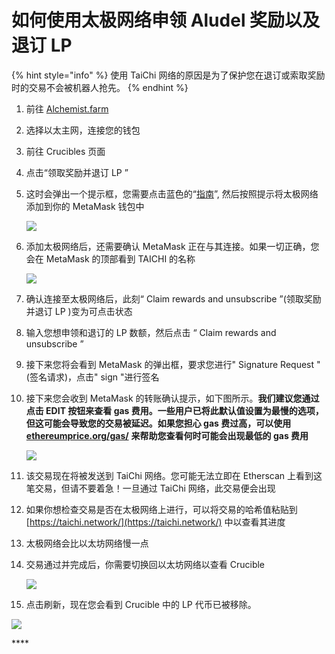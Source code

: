 # 如何使用太极网络申领 Aludel 奖励以及退订 LP

{% hint style="info" %}
使用 TaiChi 网络的原因是为了保护您在退订或索取奖励时的交易不会被机器人抢先。
{% endhint %}

1. 前往 [Alchemist.farm](https://alchemist.farm/)
2. 选择以太主网，连接您的钱包
3. 前往 Crucibles 页面
4. 点击“领取奖励并退订 LP ”
5. 这时会弹出一个提示框，您需要点击蓝色的“[指南](https://github.com/Taichi-Network/docs/blob/master/sendPriveteTx_tutorial.md)”, 然后按照提示将太极网络添加到你的 MetaMask 钱包中

   ![](https://i.imgur.com/GvfeO9X.png)

6. 添加太极网络后，还需要确认 MetaMask 正在与其连接。如果一切正确，您会在  MetaMask 的顶部看到 TAICHI 的名称  


   ![](https://i.imgur.com/kszVVbq.png)  

7. 确认连接至太极网络后，此刻“ Claim rewards and unsubscribe ”\(领取奖励并退订  LP \)变为可点击状态
8. 输入您想申领和退订的 LP 数额，然后点击 “ Claim rewards and unsubscribe ”
9. 接下来您将会看到 MetaMask 的弹出框，要求您进行" Signature Request "\(签名请求\)，点击" sign "进行签名
10. 接下来您会收到 MetaMask 的转账确认提示，如下图所示。**我们建议您通过点击 EDIT 按钮来查看 gas 费用。一些用户已将此默认值设置为最慢的选项，但这可能会导致您的交易被延迟。如果您担心 gas 费过高，可以使用** [**ethereumprice.org/gas/**](https://ethereumprice.org/gas/) **来帮助您查看何时可能会出现最低的 gas 费用**

    ![](https://i.imgur.com/FKnztJS.png)

11. 该交易现在将被发送到 TaiChi 网络。您可能无法立即在 Etherscan 上看到这笔交易，但请不要着急！一旦通过 TaiChi 网络，此交易便会出现
12. 如果你想检查交易是否在太极网络上进行，可以将交易的哈希值粘贴到 [https://taichi.network/](https://taichi.network/) 中以查看其进度
13. 太极网络会比以太坊网络慢一点
14. 交易通过并完成后，你需要切换回以太坊网络以查看 Crucible  


    ![](https://i.imgur.com/fcPY6Zp.png)

15. 点击刷新，现在您会看到 Crucible 中的 LP 代币已被移除。

![](https://i.imgur.com/f3rwsfA.png)

\*\*\*\*

